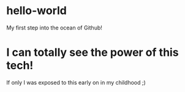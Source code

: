 # hello-world
My first step into the ocean of Github!
<h1>I can totally see the power of this tech!</h1>
<p> If only I was exposed to this early on in my childhood ;) </p>
